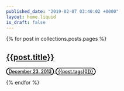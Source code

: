 ```yaml
---
published_date: "2019-02-07 03:40:02 +0000"
layout: home.liquid
is_draft: false
---
```

{% for post in collections.posts.pages %}
<article style="background-color:#{{post.tags[1]}};">   
        <a href="{{ post.permalink }}"> 
        <div class="article-content">
            <h2 class="article-title">{{post.title}}</h2>
            <span class="pub-detail" style="background-color:white;font-size:0.9em;color:black;font-weight:500;border:solid 2px #000;border-radius:100px;padding:1px 5px 1px 5px;">December 23, 2013</span>
            <span class="pub-detail" style="background-color:white;font-size:0.9em;color:black;font-weight:500;border:solid 2px #000;border-radius:100px;padding:1px 5px 1px 5px;">{{post.tags[0]}}</span>
        </div>
        </a>
</article> 

{% endfor %}
